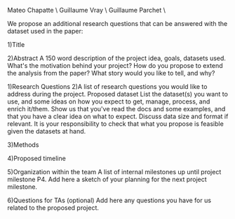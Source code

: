 Mateo Chapatte \\
Guillaume Vray \\
Guillaume Parchet \\

We propose an additional research questions that can be answered with the dataset used in the paper:

1)Title

2)Abstract
A 150 word description of the project idea, goals, datasets used. What's the motivation behind your project? How do you propose to extend the analysis from the paper? What story would you like to tell, and why? 

1)Research Questions
2)A list of research questions you would like to address during the project.
Proposed dataset
List the dataset(s) you want to use, and some ideas on how you expect to get, manage, process, and enrich it/them. Show us that you've read the docs and some examples, and that you have a clear idea on what to expect. Discuss data size and format if relevant. It is your responsibility to check that what you propose is feasible given the datasets at hand.

3)Methods

4)Proposed timeline

5)Organization within the team
A list of internal milestones up until project milestone P4. Add here a sketch of your planning for the next project milestone.

6)Questions for TAs (optional)
Add here any questions you have for us related to the proposed project.

